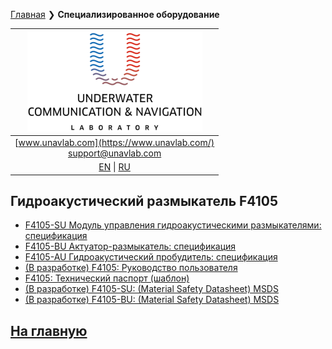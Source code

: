 [Главная](/README_RU) ❯ **Специализированное оборудование**

| ![logo](/documentation/sm_logo.png) |
| :---: |
| [www.unavlab.com](https://www.unavlab.com/) <br/> [support@unavlab.com](mailto:support@unavlab.com) |
| [EN](underwater_bespoke_systems_en.md) \| [RU](underwater_bespoke_systems_ru.md) |

## Гидроакустический размыкатель F4105
* [F4105-SU Модуль управления гидроакустическими размыкателями: спецификация](/documentation/RU/F4105/F4105_SU_Specification_ru.md)
* [F4105-BU Актуатор-размыкатель: спецификация](/documentation/RU/F4105/F4105_BU_Specification_ru.md)
* [F4105-AU Гидроакустический пробудитель: спецификация](/documentation/RU/F4105/F4105_AU_Specification_ru.md)
* [(В разработке) F4105: Руководство пользователя](/documentation/RU/F4105/F4105_Users_manual_ru.md)
* [F4105: Технический паспорт (шаблон)](/documentation/RU/F4105/F4105_tech_pass_ru.md)
* [(В разработке) F4105-SU: (Material Safety Datasheet) MSDS]()
* [(В разработке) F4105-BU: (Material Safety Datasheet) MSDS]()


## [На главную](README_RU.md)
